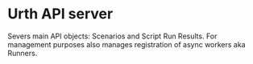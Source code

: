 # Urth API server

Severs main API objects: Scenarios and Script Run Results. For management purposes also manages registration of async workers aka Runners.